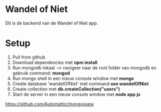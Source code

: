 # Wandel of Niet
Dit is de backend van de Wandel of Niet app.

# Setup
1. Pull from github
2. Download dependencies met **npm install**
3. Run mongodb lokaal --> navigeer naar de root folder van mongodb en gebruik command: **mongod**
4. Run mongo shell in een nieuw console window met **mongo**
5. Create database 'wandelOfNiet' met command **use wandelOfNiet**
6. Create collection met **db.createCollection("users")**
5. Start de server in een nieuw console window met **node app.js**

https://github.com/Automattic/mongoosew
